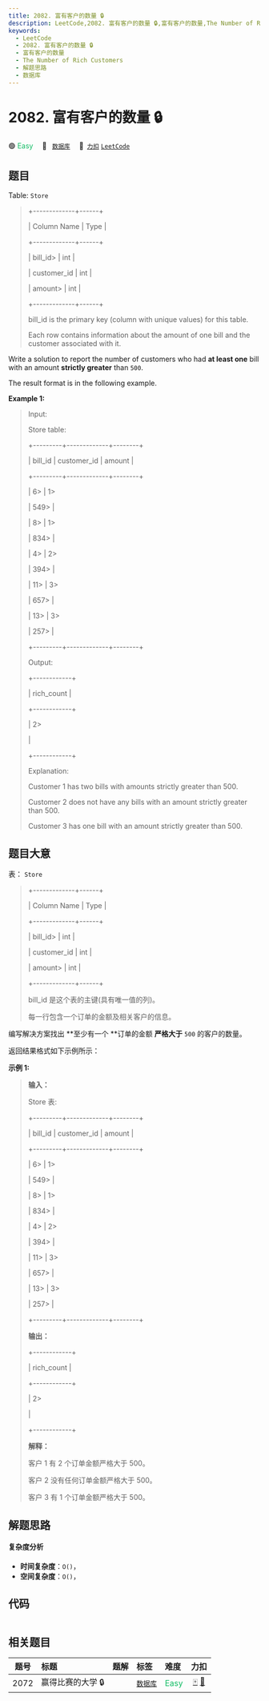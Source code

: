 ```yaml
---
title: 2082. 富有客户的数量 🔒
description: LeetCode,2082. 富有客户的数量 🔒,富有客户的数量,The Number of Rich Customers,解题思路,数据库
keywords:
  - LeetCode
  - 2082. 富有客户的数量 🔒
  - 富有客户的数量
  - The Number of Rich Customers
  - 解题思路
  - 数据库
---
```


# 2082. 富有客户的数量 🔒

🟢 <font color=#15bd66>Easy</font>&emsp; 🔖&ensp; [`数据库`](/tag/database.md)&emsp; 🔗&ensp;[`力扣`](https://leetcode.cn/problems/the-number-of-rich-customers) [`LeetCode`](https://leetcode.com/problems/the-number-of-rich-customers)

## 题目

Table: `Store`

> 
> 
> 
> 
> 
> +-------------+------+
> 
> | Column Name | Type |
> 
> +-------------+------+
> 
> | bill_id> 
>  | int  |
> 
> | customer_id | int  |
> 
> | amount> 
>   | int  |
> 
> +-------------+------+
> 
> bill_id is the primary key (column with unique values) for this table.
> 
> Each row contains information about the amount of one bill and the customer associated with it.
> 
> 



Write a solution to report the number of customers who had **at least one**
bill with an amount **strictly greater** than `500`.

The result format is in the following example.



**Example 1:**

> Input: 
> 
> Store table:
> 
> +---------+-------------+--------+
> 
> | bill_id | customer_id | amount |
> 
> +---------+-------------+--------+
> 
> | 6> 
>    | 1> 
> > 
>    | 549> 
> |
> 
> | 8> 
>    | 1> 
> > 
>    | 834> 
> |
> 
> | 4> 
>    | 2> 
> > 
>    | 394> 
> |
> 
> | 11> 
>   | 3> 
> > 
>    | 657> 
> |
> 
> | 13> 
>   | 3> 
> > 
>    | 257> 
> |
> 
> +---------+-------------+--------+
> 
> Output: 
> 
> +------------+
> 
> | rich_count |
> 
> +------------+
> 
> | 2> 
> > 
>   |
> 
> +------------+
> 
> Explanation: 
> 
> Customer 1 has two bills with amounts strictly greater than 500.
> 
> Customer 2 does not have any bills with an amount strictly greater than 500.
> 
> Customer 3 has one bill with an amount strictly greater than 500.
> 
> 


## 题目大意

表： `Store`

> 
> 
> 
> 
> 
> +-------------+------+
> 
> | Column Name | Type |
> 
> +-------------+------+
> 
> | bill_id> 
>  | int  |
> 
> | customer_id | int  |
> 
> | amount> 
>   | int  |
> 
> +-------------+------+
> 
> bill_id 是这个表的主键(具有唯一值的列)。
> 
> 每一行包含一个订单的金额及相关客户的信息。
> 
> 



编写解决方案找出 **至少有一个  **订单的金额 **严格大于** `500` 的客户的数量。

返回结果格式如下示例所示：



**示例 1:**

> 
> 
> 
> 
> 
> **输入：**
> 
> Store 表:
> 
> +---------+-------------+--------+
> 
> | bill_id | customer_id | amount |
> 
> +---------+-------------+--------+
> 
> | 6> 
>    | 1> 
> > 
>    | 549> 
> |
> 
> | 8> 
>    | 1> 
> > 
>    | 834> 
> |
> 
> | 4> 
>    | 2> 
> > 
>    | 394> 
> |
> 
> | 11> 
>   | 3> 
> > 
>    | 657> 
> |
> 
> | 13> 
>   | 3> 
> > 
>    | 257> 
> |
> 
> +---------+-------------+--------+
> 
> **输出：** 
> 
> +------------+
> 
> | rich_count |
> 
> +------------+
> 
> | 2> 
> > 
>   |
> 
> +------------+
> 
> **解释：**
> 
> 客户 1 有 2 个订单金额严格大于 500。
> 
> 客户 2 没有任何订单金额严格大于 500。
> 
> 客户 3 有 1 个订单金额严格大于 500。
> 
> 


## 解题思路

#### 复杂度分析

- **时间复杂度**：`O()`，
- **空间复杂度**：`O()`，

## 代码

```javascript

```

## 相关题目

<!-- prettier-ignore -->
| 题号 | 标题 | 题解 | 标签 | 难度 | 力扣 |
| :------: | :------ | :------: | :------ | :------ | :------: |
| 2072 | 赢得比赛的大学 🔒 |  |  [`数据库`](/tag/database.md) | <font color=#15bd66>Easy</font> | [🀄️](https://leetcode.cn/problems/the-winner-university) [🔗](https://leetcode.com/problems/the-winner-university) |
